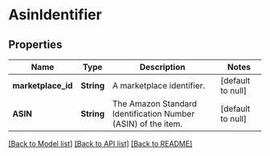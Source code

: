 # AsinIdentifier

## Properties
Name | Type | Description | Notes
------------ | ------------- | ------------- | -------------
**marketplace_id** | **String** | A marketplace identifier. | [default to null]
**ASIN** | **String** | The Amazon Standard Identification Number (ASIN) of the item. | [default to null]

[[Back to Model list]](../README.md#documentation-for-models) [[Back to API list]](../README.md#documentation-for-api-endpoints) [[Back to README]](../README.md)


